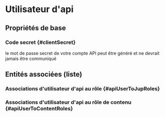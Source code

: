 # Utilisateur d'api



## Propriétés de base

### Code secret {#clientSecret}
        
le mot de passe secret de votre compte API peut être généré et ne devrait jamais être communiqué



## Entités associées (liste)

### Associations d'utilisateur d'api au rôle {#apiUserToJupRoles}
        

### Associations d'utilisateur d'api au rôle de contenu {#apiUserToContentRoles}
        




<!--- THIS FILE IS GENERATED PLEASE DO NOT EDIT IT DIRECTLY --->

